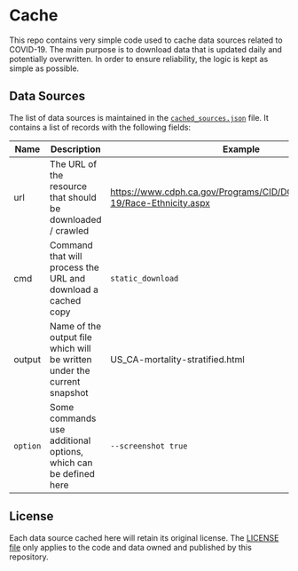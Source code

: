 # Cache
This repo contains very simple code used to cache data sources related to COVID-19. The main purpose
is to download data that is updated daily and potentially overwritten. In order to ensure
reliability, the logic is kept as simple as possible.

## Data Sources
The list of data sources is maintained in the [`cached_sources.json`](cached_sources.json) file. It
contains a list of records with the following fields:

| Name | Description | Example |
| ---- | ----------- | ------- |
| url | The URL of the resource that should be downloaded / crawled | https://www.cdph.ca.gov/Programs/CID/DCDC/Pages/COVID-19/Race-Ethnicity.aspx |
| cmd | Command that will process the URL and download a cached copy | `static_download` |
| output | Name of the output file which will be written under the current snapshot | US_CA-mortality-stratified.html |
| `option` | Some commands use additional options, which can be defined here | `--screenshot true` |


## License
Each data source cached here will retain its original license. The [LICENSE file](../LICENSE) only
applies to the code and data owned and published by this repository.

